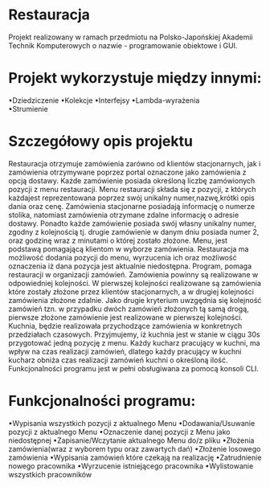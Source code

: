 # Restauracja
 Projekt realizowany w ramach przedmiotu na Polsko-Japońskiej Akademii Technik Komputerowych o nazwie - programowanie obiektowe i GUI.
 # Projekt wykorzystuje między innymi:
 •Dziedziczenie
 •Kolekcje 
 •Interfejsy 
 •Lambda-wyrażenia  
 •Strumienie 
 # Szczegółowy opis projektu
Restauracja otrzymuje zamówienia zarówno od klientów stacjonarnych, jak i zamówienia otrzymywane poprzez portal oznaczone jako zamówienia z opcją dostawy. Każde zamówienie posiada określoną liczbę zamówionych pozycji z menu restauracji. Menu restauracji składa się z pozycji, z których każdajest reprezentowana poprzez swój unikalny numer,nazwę,krótki opis dania oraz cenę. Zamówienia stacjonarne posiadają informację o numerze stolika, natomiast zamówienia otrzymane zdalne informację o adresie dostawy. Ponadto każde zamówienie posiada swój własny unikalny numer, zgodny z kolejnością tj. drugie zamówienie w danym dniu posiada numer 2, oraz godzinę wraz z minutami o której zostało złożone. Menu, jest podstawą pomagającą klientom w wyborze zamówienia. Restauracja ma możliwość dodania pozycji do menu, wyrzucenia ich oraz możliwość oznaczenia iż dana pozycja jest aktualnie niedostępna. Program, pomaga restauracji w organizacji zamówień. Zamówienia powinny są realizowane w odpowiedniej kolejności. W pierwszej kolejności realizowane są zamówienia które zostały złożone przez klientów stacjonarnych, a w drugiej kolejności zamówienia złożone zdalnie. Jako drugie kryterium uwzgędnia się kolejność zamówień tzn. w przypadku dwóch zamówień złożonych tą samą drogą, pierwsze złożone zamówienie jest realizowane w pierwszej kolejności. Kuchnia, będzie realizowała przychodzące zamówienia w konkretnych przedziałach czasowych. Przyjmujemy, iż kuchnia jest w stanie w ciągu 30s przygotować jedną pozycję z menu. Każdy kucharz pracujący w kuchni, ma wpływ na czas realizacji zamówień, dlatego każdy pracujący w kuchni kucharz obniża czas realizacji zamówień kuchni o określoną ilość. Funkcjonalności programu jest w pełni obsługiwana za pomocą konsoli CLI. 
# Funkcjonalności programu: 
•Wypisania wszystkich pozycji z aktualnego Menu
•Dodawania/Usuwanie pozycji z aktualnego Menu
•Oznaczenie danej pozycji z Menu jako niedostępnej
•Zapisanie/Wczytanie aktualnego Menu do/z pliku
•Złożenia zamówienia(wraz z wyborem typu oraz zawartych dań)
•Złożenie losowego zamówienia
•Wypisania zamówień które czekają na realizację
•Zatrudnienie nowego pracownika
•Wyrzucenie istniejącego pracownika
•Wylistowanie wszystkich pracowników

